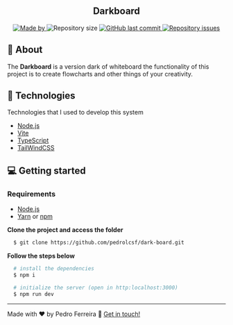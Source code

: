 <h2 align="center">
  <br>
  <strong>Darkboard</strong>
</h2>

<p align="center">
  <a href="https://www.linkedin.com/in/pedrolcsf/">
    <img alt="Made by" src="https://img.shields.io/badge/made%20by-Pedro%20Ferreira-gree">
  </a>
  
  <img alt="Repository size" src="https://img.shields.io/github/repo-size/pedrolcsf/dark-board">
  
  <a href="https://github.com/pedrolcsf/dark-board/commits/master">
    <img alt="GitHub last commit" src="https://img.shields.io/github/last-commit/pedrolcsf/dark-board">
  </a>
  
  <a href="https://github.com/pedrolcsf/dark-board/issues">
    <img alt="Repository issues" src="https://img.shields.io/github/issues/pedrolcsf/dark-board">
  </a>
</p>

## 📃 About
The **Darkboard** is a version dark of whiteboard the functionality of this project
is to create flowcharts and other things of your creativity.

## 🚀 Technologies
Technologies that I used to develop this system
- [Node.js](https://nodejs.org/en/)
- [Vite](https://vitejs.dev/)
- [TypeScript](https://www.typescriptlang.org/)
- [TailWindCSS](https://tailwindcss.com/)

## 💻 Getting started
### Requirements
- [Node.js](https://nodejs.org/en/)
- [Yarn](https://classic.yarnpkg.com/) or [npm](https://www.npmjs.com/)

**Clone the project and access the folder**
```bash
  $ git clone https://github.com/pedrolcsf/dark-board.git
```
**Follow the steps below**
```bash
  # install the dependencies
  $ npm i

  # initialize the server (open in http:localhost:3000)
  $ npm run dev
```

---
Made with ♥ by Pedro Ferreira :wave: [Get in touch!](https://www.linkedin.com/in/pedrolcsf/)
